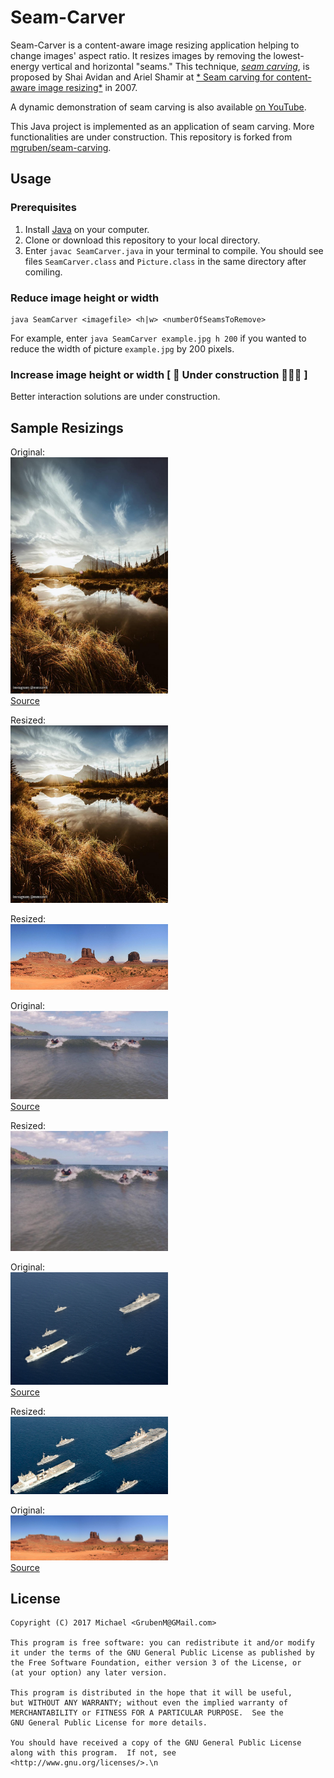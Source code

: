 # Seam-Carver

Seam-Carver is a content-aware image resizing application helping to change images' aspect ratio. It resizes images by removing the lowest-energy vertical and horizontal "seams." This technique, [*seam carving*](https://en.wikipedia.org/wiki/Seam_carving), is proposed by Shai Avidan and Ariel Shamir at [*
Seam carving for content-aware image resizing*](https://dl.acm.org/citation.cfm?id=1276390) in 2007.

A dynamic demonstration of seam carving is also available [on YouTube](https://www.youtube.com/watch?v=6NcIJXTlugc).

This Java project is implemented as an application of seam carving. More functionalities are under construction. This repository is forked from [mgruben/seam-carving](https://github.com/mgruben/seam-carving).


## Usage

### Prerequisites
1. Install [Java](https://www.java.com/en/download/help/download_options.xml) on your computer.
2. Clone or download this repository to your local directory.
3. Enter `javac SeamCarver.java` in your terminal to compile. You should see files `SeamCarver.class` and `Picture.class` in the same directory after comiling.

### Reduce image height or width
```
java SeamCarver <imagefile> <h|w> <numberOfSeamsToRemove>
```
For example, enter `java SeamCarver example.jpg h 200` if you wanted to reduce the width of picture `example.jpg` by 200 pixels.

### Increase image height or width [ 🚧 Under construction 👷🔧️🚧 ]

Better interaction solutions are under construction.


## Sample Resizings

Original:  
<img src="img/banff.jpg" width="50%" />   
[Source](https://www.instagram.com/p/9CjZeFIinS/?taken-by=mmxxvii)  

Resized:  
<img src="img/banffResized.png" width="50%" />

Resized:  
<img src="img/panoramaResized.png" width="50%" />   

Original:  
<img src="img/HJocean.png" width="50%" />   
[Source](http://coursera.cs.princeton.edu/algs4/assignments/seamCarving.html)  

Resized:  
<img src="img/HJoceanResized.png" width="50%" />

Original:  
<img src="img/navy.jpg" width="50%" />   
[Source](https://commons.wikimedia.org/wiki/File%3AUS_Navy_090905-N-3165S-631_The_Royal_Navy_fleet_auxiliary_ship_Lyme_Bay_(L_3007)_leads_a_formation_of_ships.jpg)

Resized:  
<img src="img/navyResized.png" width="50%" />   

Original:  
<img src="img/panorama.jpg" width="50%" />   
[Source](https://commons.wikimedia.org/wiki/File%3AMonument_Valley_Panorama_2.jpg)


## License
```
Copyright (C) 2017 Michael <GrubenM@GMail.com>

This program is free software: you can redistribute it and/or modify
it under the terms of the GNU General Public License as published by
the Free Software Foundation, either version 3 of the License, or
(at your option) any later version.

This program is distributed in the hope that it will be useful,
but WITHOUT ANY WARRANTY; without even the implied warranty of
MERCHANTABILITY or FITNESS FOR A PARTICULAR PURPOSE.  See the
GNU General Public License for more details.

You should have received a copy of the GNU General Public License
along with this program.  If not, see <http://www.gnu.org/licenses/>.\n
```
